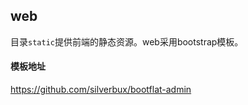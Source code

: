 ## web
目录`static`提供前端的静态资源。web采用bootstrap模板。

#### 模板地址
https://github.com/silverbux/bootflat-admin

